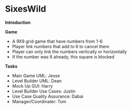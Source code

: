 # SixesWild

**Introduction**

**Game**
- A 9X9 grid game that have numbers from 1-6
- Player link numbers that add to 6 to cancel them
- Player can only link the numbers vertically or horizontally
- If the number was 6 already, this square is blocked

**Tasks**
- Main Game UML:  Jesse
- Level Builder UML:  Dean
- Mock Up GUI:  Harry
- Level Builder Use Cases:  Justin
- Use Case Quality Assurance:  Dabai
- Manager/Coordinater:  Tom
